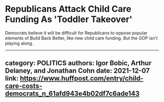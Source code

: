 # Republicans Attack Child Care Funding As 'Toddler Takeover'

Democrats believe it will be difficult for Republicans to oppose popular elements of Build Back Better, like new child care funding. But the GOP isn't playing along.

---
category: POLITICS
authors: Igor Bobic, Arthur Delaney, and Jonathan Cohn
date: 2021-12-07
link: https://www.huffpost.com/entry/child-care-costs-democrats_n_61afd943e4b02df7c6ade143
---
